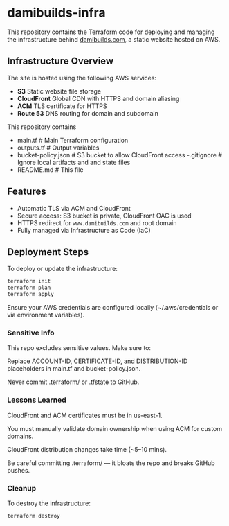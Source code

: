# damibuilds-infra

This repository contains the Terraform code for deploying and managing the infrastructure behind [damibuilds.com](https://damibuilds.com), a static website hosted on AWS.

## Infrastructure Overview

The site is hosted using the following AWS services:

- **S3** Static website file storage
- **CloudFront** Global CDN with HTTPS and domain aliasing
- **ACM** TLS certificate for HTTPS
- **Route 53** DNS routing for domain and subdomain


This repository contains
- main.tf # Main Terraform configuration
- outputs.tf # Output variables
- bucket-policy.json # S3 bucket to allow CloudFront access
-.gitignore # Ignore local artifacts and and state files
- README.md # This file


##  Features

- Automatic TLS via ACM and CloudFront
- Secure access: S3 bucket is private, CloudFront OAC is used
- HTTPS redirect for `www.damibuilds.com` and root domain
- Fully managed via Infrastructure as Code (IaC)

##  Deployment Steps

To deploy or update the infrastructure:

```bash
terraform init
terraform plan
terraform apply
```

Ensure your AWS credentials are configured locally (~/.aws/credentials or via environment variables).

### Sensitive Info
This repo excludes sensitive values. Make sure to:

Replace ACCOUNT-ID, CERTIFICATE-ID, and DISTRIBUTION-ID placeholders in main.tf and bucket-policy.json.

Never commit .terraform/ or .tfstate to GitHub.


### Lessons Learned
CloudFront and ACM certificates must be in us-east-1.

You must manually validate domain ownership when using ACM for custom domains.

CloudFront distribution changes take time (~5–10 mins).

Be careful committing .terraform/ — it bloats the repo and breaks GitHub pushes.

### Cleanup
To destroy the infrastructure:


`terraform destroy`
 
